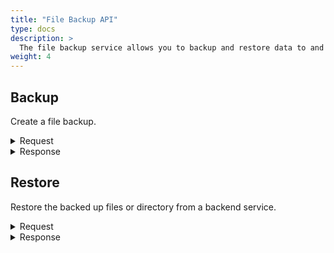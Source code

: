 ```yaml
---
title: "File Backup API"
type: docs
description: >
  The file backup service allows you to backup and restore data to and from a backend storage.
weight: 4
---
```


## **Backup**
Create a file backup.

<details>
  <summary>Request</summary>

**Hono Command:** `command//<name>:<namespace>:edge:containers/req//backup`

**Ditto Message:**

> | Name | Value | Description |
> | - | - | - |
> | topic | `<name>/<namespace>/things/live/messages/backup` | Information about the affected Thing and the type of operation |
> | path | `/features/BackupAndRestore/inbox/messages/backup` | A path to the `BackupAndRestore` Feature, it's message channel, and `backup` command |
> | **Headers** | | Additional headers |
> | response-required | true/false | If response is required |
> | content-type | `application/json` | The content type |
> | correlation-id | UUID | Used for correlating protocol messages, the same correlation-id as the sent back response message |
> | **Value** | | |
> | correlationID | UUID | Identifier of the backup file |
> | providers | | The providers of the restore command |
> | **options** | | |
> | backup.dir | | A local directory, to be backed up |
> | https.url | | The URL for restoring the backed up directory |

<br>

**Example** : Back up a directory.

**Topic:** `command//edge:device/req//backup`
```json
{
	"topic":"edge/device/things/live/messages/backup",
	"headers":{
		"response-required":true,
		"content-type":"application/json",
		"correlation-id":"<UUID>"
	},
	"path":"/features/BackupAndRestore/inbox/messages/backup",
	"value":{
		"correlationID":"upload-id-1704439450#n",
		"providers":{},
		"options":{
			"backup.dir":"/var/tmp/backup",
			"https.url":""
		}
	}
}
```
</details>

<details>
  <summary>Response</summary>

**Hono Command** : `command//<name>:<namespace>:edge:containers/res//backup`

**Ditto Message:**

> | Name | Value | Description |
> | - | - | - |
> | topic | `<name>/<namespace>/things/live/messages/backup` | Information about the affected Thing and the type of operation |
> | path | `/features/BackupAndRestore/outbox/messages/backup` | A path to the `BackupAndRestore` Feature, it's message channel, and `backup` command |
> | **Headers** | | Additional headers |
> | content-type | `application/json` | The content type |
> | correlation-id | \<UUID\> | The same correlation id as the request message |
> | **Status** | | Status of the `backup` operation |

<br>

**Example** : Successful response of a `backup` operation.

**Topic:** `command//edge:device/res//backup``
```json
{
	"topic":"edge/device/things/live/messages/backup",
	"headers":{
		"content-type":"application/json",
		"correlation-id":"<UUID>"
	},
	"path":"/features/BackupAndRestore/outbox/messages/backup",
	"status":204
}
```
</details>

## **Restore**
Restore the backed up files or directory from a backend service.

<details>
  <summary>Request</summary>

**Hono Command:** `command//<name>:<namespace>:edge:containers/req//restore`

**Ditto Message:**

> | Name | Value | Description |
> | - | - | - |
> | topic | `<name>/<namespace>/things/live/messages/restore` | Information about the affected Thing and the type of operation |
> | path | `/features/BackupAndRestore/inbox/messages/restore` | A path to the `BackupAndRestore` Feature, it's message channel, and `restore` command |
> | **Headers** | | Additional headers |
> | response-required | true/false | If response is required |
> | content-type | `application/json` | The content type |
> | correlation-id | UUID | Used for correlating protocol messages, the same correlation-id as the sent back response message |
> | **Value** | | |
> | correlationID | other UUID | Identifier of the restored file |
> | providers | | Storage provider, one of `aws`, `azure`, `generic` |
> | **options** | | Options are specific for each provider |
> | backup.dir | | A local directory, which to be backed up and then uploaded, using a storage provider of choice and temporary credentials |
> | https.url | | The URL for restoring the backed up directory |

<br>

**Example** : Restore a backup from a storage provider.

**Topic:** `command//edge:device/req//restore`
```json
{
	"topic":"edge/device/things/live/messages/restore",
	"headers":{
		"response-required":true,
		"content-type":"application/json",
		"correlation-id":"<UUID>"
	},
	"path":"/features/BackupAndRestore/inbox/messages/restore",
	"value":{
		"correlationID":"upload-id-1704439450#n",
		"providers":{},
		"options":{
			"backup.dir":"/var/tmp/backup",
			"https.url":"https://raw.githubusercontent.com/eclipse-kanto/container-management/main/containerm/pkg/testutil/config/"
		}
	}
}
```
</details>

<details>
  <summary>Response</summary>

**Hono Command** : `command//<name>:<namespace>:edge:containers/res//restore`

**Ditto Message:**

> | Name | Value | Description |
> | - | - | - |
> | topic | `<name>/<namespace>/things/live/messages/restore` | Information about the affected Thing and the type of operation |
> | path | `/features/BackupAndRestore/outbox/messages/restore` | A path to the `BackupAndRestore` Feature, it's message channel, and `restore` command |
> | **Headers** | | Additional headers |
> | content-type | `application/json` | The content type |
> | correlation-id | \<UUID\> | The same correlation id as the request message |
> | **Status** | | Status of the operation restore |

<br>

**Example** : Response of a successful `restore` operation.

**Topic:** `command//edge:device/res//restore``
```json
{
	"topic":"edge/device/things/live/messages/restore",
	"headers":{
		"content-type":"application/json",
		"correlation-id":"<UUID>"
	},
	"path":"/features/BackupAndRestore/outbox/messages/restore",
	"status": 204
}
```
</details>